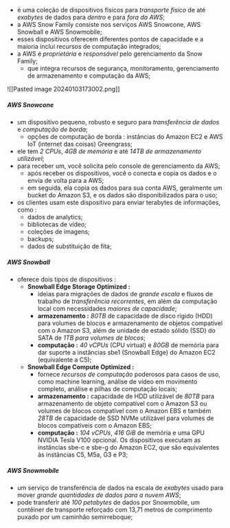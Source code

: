 
- é uma coleção de dispositivos físicos para *transporte físico* de até *exabytes* de dados para *dentro* e para *fora da AWS*;
- a AWS Snow Family consiste nos serviços AWS Snowcone, AWS Snowball e AWS Snowmobile;
- esses dispositivos oferecem diferentes pontos de capacidade e a maioria inclui recursos de computação integrados;
- a AWS é *proprietária* e *responsável* pelo gerenciamento da Snow Family;
	- que integra recursos de segurança, monitoramento, gerenciamento de armazenamento e computação da AWS;

![[Pasted image 20240103173002.png]]

##### AWS Snowcone

- um dispositivo pequeno, robusto e seguro para *transferência de dados* e *computação de borda*;
	- opções de computação de borda : instâncias do Amazon EC2 e AWS IoT (internet das coisas) Greengrass;
- ele tem *2 CPUs*, *4GB de memória* e até *14TB de armazenamento utilizável*;
- para receber um, você solicita pelo console de gerenciamento da AWS;
	- após receber os dispositivos, você o conecta e copia os dados e o envia de volta para a AWS;
	- em seguida, ela copia os dados para sua conta AWS, geralmente um bucket do Amazon S3, e os dados são disponibilizados para o uso;
- os clientes usam este dispositivo para enviar terabytes de informações, como :
	- dados de analytics;
	- bibliotecas de vídeo;
	- coleções de  imagens;
	- backups;
	- dados de substituição de fita;

##### AWS Snowball

- oferece dois tipos de dispositivos :
	- **Snowball Edge Storage Optimized :**
		- ideias para migrações de dados de *grande escala* e fluxos de trabalho de *transferência recorrentes*, em além da computação local com necessidades *maiores de capacidade*;
		- **armazenamento :** *80TB* de capacidade de disco rígido (HDD) para volumes de blocos e armazenamento de objetos compatível com o Amazon S3, além de unidade de estado sólido (SSD) do SATA de *1TB para volumes de blocos*;
		- **computação :** *40 vCPUs* (CPU virtual) e *80GB* de memória para dar suporte a instâncias sbe1 (Snowball Edge) do Amazon EC2 (equivalente a C5);
	- **Snowball Edge Compute Optimized :**
		- fornece *recursos de computação* poderosos para casos de uso, como machine learning, análise de vídeo em movimento completo, análise e pilhas de computação locais;
		- **armazenamento :** capacidade de HDD utilizável de *80TB* para armazenamento de objeto compatível com o Amazon S3 ou volumes de blocos compatível com o Amazon EBS e também *28TB* de capacidade de SSD NVMe utilizável para volumes de blocos compatíveis com o Amazon EBS;
		- **computação :** *104 vCPUs*, *416 GiB* de memória e uma GPU NVIDIA Tesla V100 opcional. Os dispositivos executam as instâncias sbe-c e sbe-g do Amazon EC2, que são equivalentes às instâncias C5, M5a, G3 e P3;

##### AWS Snowmobile

- um serviço de transferência de dados na escala de *exabytes* usado para mover *grande quantidades de dados para a nuvem AWS*;
- pode transferir até *100 petabytes* de dados por Snowmobile, um contêiner de transporte reforçado com 13,71 metros de comprimento puxado por um caminhão semirreboque;